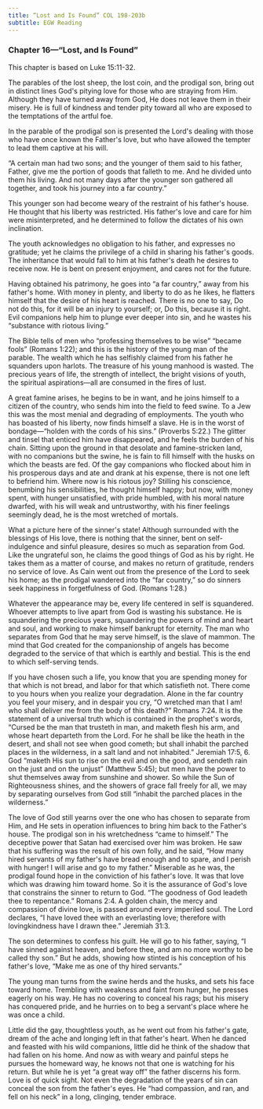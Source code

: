 ```yaml
---
title: “Lost and Is Found” COL 198-203b
subtitle: EGW Reading
---
```


### Chapter 16—“Lost, and Is Found”

This chapter is based on Luke 15:11-32.

The parables of the lost sheep, the lost coin, and the prodigal son, bring out in distinct lines God's pitying love for those who are straying from Him. Although they have turned away from God, He does not leave them in their misery. He is full of kindness and tender pity toward all who are exposed to the temptations of the artful foe.

In the parable of the prodigal son is presented the Lord's dealing with those who have once known the Father's love, but who have allowed the tempter to lead them captive at his will.

“A certain man had two sons; and the younger of them said to his father, Father, give me the portion of goods that falleth to me. And he divided unto them his living. And not many days after the younger son gathered all together, and took his journey into a far country.”

This younger son had become weary of the restraint of his father's house. He thought that his liberty was restricted. His father's love and care for him were misinterpreted, and he determined to follow the dictates of his own inclination.

The youth acknowledges no obligation to his father, and expresses no gratitude; yet he claims the privilege of a child in sharing his father's goods. The inheritance that would fall to him at his father's death he desires to receive now. He is bent on present enjoyment, and cares not for the future.

Having obtained his patrimony, he goes into “a far country,” away from his father's home. With money in plenty, and liberty to do as he likes, he flatters himself that the desire of his heart is reached. There is no one to say, Do not do this, for it will be an injury to yourself; or, Do this, because it is right. Evil companions help him to plunge ever deeper into sin, and he wastes his “substance with riotous living.”

The Bible tells of men who “professing themselves to be wise” “became fools” (Romans 1:22); and this is the history of the young man of the parable. The wealth which he has selfishly claimed from his father he squanders upon harlots. The treasure of his young manhood is wasted. The precious years of life, the strength of intellect, the bright visions of youth, the spiritual aspirations—all are consumed in the fires of lust.

A great famine arises, he begins to be in want, and he joins himself to a citizen of the country, who sends him into the field to feed swine. To a Jew this was the most menial and degrading of employments. The youth who has boasted of his liberty, now finds himself a slave. He is in the worst of bondage—“holden with the cords of his sins.” (Proverbs 5:22.) The glitter and tinsel that enticed him have disappeared, and he feels the burden of his chain. Sitting upon the ground in that desolate and famine-stricken land, with no companions but the swine, he is fain to fill himself with the husks on which the beasts are fed. Of the gay companions who flocked about him in his prosperous days and ate and drank at his expense, there is not one left to befriend him. Where now is his riotous joy? Stilling his conscience, benumbing his sensibilities, he thought himself happy; but now, with money spent, with hunger unsatisfied, with pride humbled, with his moral nature dwarfed, with his will weak and untrustworthy, with his finer feelings seemingly dead, he is the most wretched of mortals.

What a picture here of the sinner's state! Although surrounded with the blessings of His love, there is nothing that the sinner, bent on self-indulgence and sinful pleasure, desires so much as separation from God. Like the ungrateful son, he claims the good things of God as his by right. He takes them as a matter of course, and makes no return of gratitude, renders no service of love. As Cain went out from the presence of the Lord to seek his home; as the prodigal wandered into the “far country,” so do sinners seek happiness in forgetfulness of God. (Romans 1:28.)

Whatever the appearance may be, every life centered in self is squandered. Whoever attempts to live apart from God is wasting his substance. He is squandering the precious years, squandering the powers of mind and heart and soul, and working to make himself bankrupt for eternity. The man who separates from God that he may serve himself, is the slave of mammon. The mind that God created for the companionship of angels has become degraded to the service of that which is earthly and bestial. This is the end to which self-serving tends.

If you have chosen such a life, you know that you are spending money for that which is not bread, and labor for that which satisfieth not. There come to you hours when you realize your degradation. Alone in the far country you feel your misery, and in despair you cry, “O wretched man that I am! who shall deliver me from the body of this death?” Romans 7:24. It is the statement of a universal truth which is contained in the prophet's words, “Cursed be the man that trusteth in man, and maketh flesh his arm, and whose heart departeth from the Lord. For he shall be like the heath in the desert, and shall not see when good cometh; but shall inhabit the parched places in the wilderness, in a salt land and not inhabited.” Jeremiah 17:5, 6. God “maketh His sun to rise on the evil and on the good, and sendeth rain on the just and on the unjust” (Matthew 5:45); but men have the power to shut themselves away from sunshine and shower. So while the Sun of Righteousness shines, and the showers of grace fall freely for all, we may by separating ourselves from God still “inhabit the parched places in the wilderness.”

The love of God still yearns over the one who has chosen to separate from Him, and He sets in operation influences to bring him back to the Father's house. The prodigal son in his wretchedness “came to himself.” The deceptive power that Satan had exercised over him was broken. He saw that his suffering was the result of his own folly, and he said, “How many hired servants of my father's have bread enough and to spare, and I perish with hunger! I will arise and go to my father.” Miserable as he was, the prodigal found hope in the conviction of his father's love. It was that love which was drawing him toward home. So it is the assurance of God's love that constrains the sinner to return to God. “The goodness of God leadeth thee to repentance.” Romans 2:4. A golden chain, the mercy and compassion of divine love, is passed around every imperiled soul. The Lord declares, “I have loved thee with an everlasting love; therefore with lovingkindness have I drawn thee.” Jeremiah 31:3.

The son determines to confess his guilt. He will go to his father, saying, “I have sinned against heaven, and before thee, and am no more worthy to be called thy son.” But he adds, showing how stinted is his conception of his father's love, “Make me as one of thy hired servants.”

The young man turns from the swine herds and the husks, and sets his face toward home. Trembling with weakness and faint from hunger, he presses eagerly on his way. He has no covering to conceal his rags; but his misery has conquered pride, and he hurries on to beg a servant's place where he was once a child.

Little did the gay, thoughtless youth, as he went out from his father's gate, dream of the ache and longing left in that father's heart. When he danced and feasted with his wild companions, little did he think of the shadow that had fallen on his home. And now as with weary and painful steps he pursues the homeward way, he knows not that one is watching for his return. But while he is yet “a great way off” the father discerns his form. Love is of quick sight. Not even the degradation of the years of sin can conceal the son from the father's eyes. He “had compassion, and ran, and fell on his neck” in a long, clinging, tender embrace.